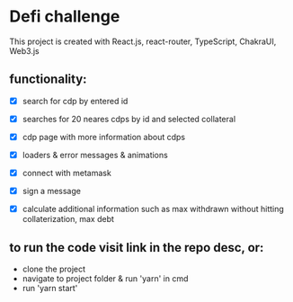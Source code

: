 # Defi challenge

This project is created with React.js, react-router, TypeScript, ChakraUI, Web3.js

## functionality:

- [x] search for cdp by entered id
- [x] searches for 20 neares cdps by id and selected collateral
- [x] cdp page with more information about cdps
- [x] loaders & error messages & animations
- [x] connect with metamask
- [x] sign a message
- [x] calculate additional information such as max withdrawn without hitting collaterization, max debt


## to run the code visit link in the repo desc, or:

- clone the project
- navigate to project folder & run 'yarn' in cmd
- run 'yarn start'
